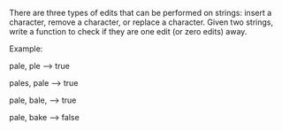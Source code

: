 There are three types of edits that can be performed on strings: insert a character, remove a character, or replace a character. Given two strings, write a function to check if they are one edit (or zero edits) away.

Example:

pale, ple --> true

pales, pale --> true

pale, bale, --> true

pale, bake --> false
